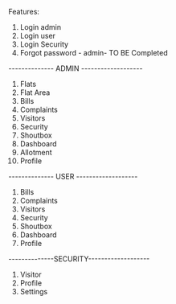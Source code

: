 Features:

1. Login admin
2. Login user
3. Login Security
4. Forgot password - admin- TO BE Completed

-------------- ADMIN -------------------

1. Flats
2. Flat Area
3. Bills
4. Complaints
5. Visitors
6. Security
7. Shoutbox
8. Dashboard
9. Allotment
10. Profile

-------------- USER -------------------

1. Bills
2. Complaints
3. Visitors
4. Security
5. Shoutbox
6. Dashboard
7. Profile

--------------SECURITY-------------------

1. Visitor
2. Profile
3. Settings
